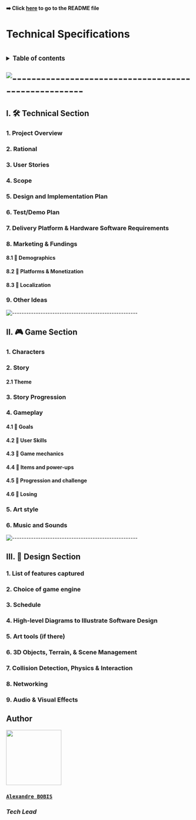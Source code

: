 #### ➡️ Click [here](https://github.com/algosup/2022-2023-project-4-game-design-Team-1/blob/main/README.md) to go to the README file

<h1>Technical Specifications<h1>

<details style="font-size:50%">
<summary style="font-size:120%">
    Table of contents
</summary>

- [I. 🛠️ Technical Section](#i-️-technical-section)
  - [1. Project Overview](#1-project-overview)
  - [2. Rational](#2-rational)
  - [3. User Stories](#3-user-stories)
  - [4. Scope](#4-scope)
  - [5. Design and Implementation Plan](#5-design-and-implementation-plan)
  - [6. Test/Demo Plan](#6-testdemo-plan)
  - [7. Delivery Platform \& Hardware Software Requirements](#7-delivery-platform--hardware-software-requirements)
  - [8. Marketing \& Fundings](#8-marketing--fundings)
    - [8.1 🔸 Demographics](#81--demographics)
    - [8.2 🔸 Platforms \& Monetization](#82--platforms--monetization)
    - [8.3 🔸 Localization](#83--localization)
  - [9. Other Ideas](#9-other-ideas)
- [II. 🎮 Game Section](#ii--game-section)
  - [1. Characters](#1-characters)
  - [2. Story](#2-story)
    - [2.1 Theme](#21-theme)
  - [3. Story Progression](#3-story-progression)
  - [4. Gameplay](#4-gameplay)
    - [4.1 🔸 Goals](#41--goals)
    - [4.2 🔸 User Skills](#42--user-skills)
    - [4.3 🔸 Game mechanics](#43--game-mechanics)
    - [4.4 🔸 Items and power-ups](#44--items-and-power-ups)
    - [4.5 🔸 Progression and challenge](#45--progression-and-challenge)
    - [4.6 🔸 Losing](#46--losing)
  - [5. Art style](#5-art-style)
  - [6. Music and Sounds](#6-music-and-sounds)
- [III. 🎨 Design Section](#iii--design-section)
  - [1. List of features captured](#1-list-of-features-captured)
  - [2. Choice of game engine](#2-choice-of-game-engine)
  - [3. Schedule](#3-schedule)
  - [4. High-level Diagrams to Illustrate Software Design](#4-high-level-diagrams-to-illustrate-software-design)
  - [5. Art tools (if there)](#5-art-tools-if-there)
  - [6. 3D Objects, Terrain, \& Scene Management](#6-3d-objects-terrain--scene-management)
  - [7. Collision Detection, Physics \& Interaction](#7-collision-detection-physics--interaction)
  - [8. Networking](#8-networking)
  - [9. Audio \& Visual Effects](#9-audio--visual-effects)
- [Author](#author)
  - [**`Alexandre BOBIS`**](#alexandre-bobis)
  - [*Tech Lead*](#tech-lead)

</details>

![-----------------------------------------------------](https://raw.githubusercontent.com/andreasbm/readme/master/assets/lines/rainbow.png)

## I. 🛠️ Technical Section

### 1. Project Overview

### 2. Rational

### 3. User Stories

### 4. Scope

### 5. Design and Implementation Plan

### 6. Test/Demo Plan

### 7. Delivery Platform & Hardware Software Requirements

### 8. Marketing & Fundings

#### 8.1 🔸 Demographics

#### 8.2 🔸 Platforms & Monetization

#### 8.3 🔸 Localization

### 9. Other Ideas

![-----------------------------------------------------](https://raw.githubusercontent.com/andreasbm/readme/master/assets/lines/rainbow.png)

## II. 🎮 Game Section

### 1. Characters

### 2. Story

#### 2.1 Theme

### 3. Story Progression

### 4. Gameplay

#### 4.1 🔸 Goals

#### 4.2 🔸 User Skills

#### 4.3 🔸 Game mechanics

#### 4.4 🔸 Items and power-ups

#### 4.5 🔸 Progression and challenge

#### 4.6 🔸 Losing

### 5. Art style

### 6. Music and Sounds

![-----------------------------------------------------](https://raw.githubusercontent.com/andreasbm/readme/master/assets/lines/rainbow.png)

## III. 🎨 Design Section

### 1. List of features captured

### 2. Choice of game engine

### 3. Schedule

### 4. High-level Diagrams to Illustrate Software Design

### 5. Art tools (if there)

### 6. 3D Objects, Terrain, & Scene Management

### 7. Collision Detection, Physics & Interaction

### 8. Networking

### 9. Audio & Visual Effects

## Author

<img src="https://avatars.githubusercontent.com/u/91249694?v=4" width="150">

### [**`Alexandre BOBIS`**](https://github.com/AlexandreBobis)

### *Tech Lead*
